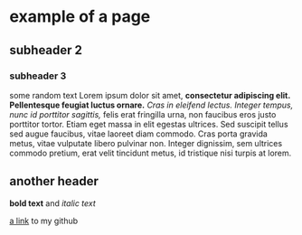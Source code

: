 # example of a page

## subheader 2

### subheader 3

some random text
Lorem ipsum dolor sit amet, **consectetur adipiscing elit. Pellentesque feugiat luctus ornare.** *Cras in eleifend lectus. Integer tempus, nunc id porttitor sagittis,* felis erat fringilla urna, non faucibus eros justo porttitor tortor. Etiam eget massa in elit egestas ultrices. Sed suscipit tellus sed augue faucibus, vitae laoreet diam commodo. Cras porta gravida metus, vitae vulputate libero pulvinar non. Integer dignissim, sem ultrices commodo pretium, erat velit tincidunt metus, id tristique nisi turpis at lorem.

## another header

**bold text** and *italic text*

[a link](https://github.com/smoat_inc) to my github
